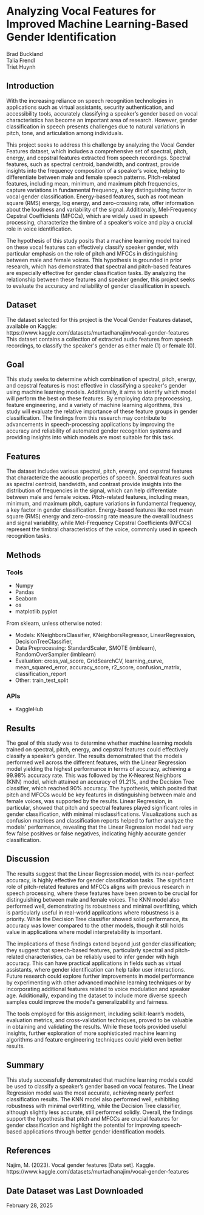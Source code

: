 <h1> Analyzing Vocal Features for Improved Machine Learning-Based Gender Identification </h1>
<p>
Brad Buckland<br>
Talia Frendl<br>
Triet Huynh<br>
</p>

<h2>Introduction</h2>
<p>
With the increasing reliance on speech recognition technologies in applications such as virtual assistants, security authentication, and accessibility tools, accurately classifying a speaker’s gender based on vocal characteristics has become an important area of research. However, gender classification in speech presents challenges due to natural variations in pitch, tone, and articulation among individuals.
</p>
<p>
This project seeks to address this challenge by analyzing the Vocal Gender Features dataset, which includes a comprehensive set of spectral, pitch, energy, and cepstral features extracted from speech recordings. Spectral features, such as spectral centroid, bandwidth, and contrast, provide insights into the frequency composition of a speaker’s voice, helping to differentiate between male and female speech patterns. Pitch-related features, including mean, minimum, and maximum pitch frequencies, capture variations in fundamental frequency, a key distinguishing factor in vocal gender classification. Energy-based features, such as root mean square (RMS) energy, log energy, and zero-crossing rate, offer information about the loudness and variability of the signal. Additionally, Mel-Frequency Cepstral Coefficients (MFCCs), which are widely used in speech processing, characterize the timbre of a speaker’s voice and play a crucial role in voice identification.
</p>
<p>
The hypothesis of this study posits that a machine learning model trained on these vocal features can effectively classify speaker gender, with particular emphasis on the role of pitch and MFCCs in distinguishing between male and female voices. This hypothesis is grounded in prior research, which has demonstrated that spectral and pitch-based features are especially effective for gender classification tasks. By analyzing the relationship between these features and speaker gender, this project seeks to evaluate the accuracy and reliability of gender classification in speech.
</p>
<h2>Dataset</h2>
<p>
The dataset selected for this project is the Vocal Gender Features dataset, available on Kaggle: https://www.kaggle.com/datasets/murtadhanajim/vocal-gender-features
This dataset contains a collection of extracted audio features from speech recordings, to classify the speaker's gender as either male (1) or female (0).
</p>

<h2>Goal</h2>
<p>
This study seeks to determine which combination of spectral, pitch, energy, and cepstral features is most effective in classifying a speaker's gender using machine learning models. Additionally, it aims to identify which model will perform the best on these features. By employing data preprocessing, feature engineering, and a variety of machine learning algorithms, this study will evaluate the relative importance of these feature groups in gender classification. The findings from this research may contribute to advancements in speech-processing applications by improving the accuracy and reliability of automated gender recognition systems and providing insights into which models are most suitable for this task.
</p>

<h2>Features</h2>
<p>
The dataset includes various spectral, pitch, energy, and cepstral features that characterize the acoustic properties of speech. Spectral features such as spectral centroid, bandwidth, and contrast provide insights into the distribution of frequencies in the signal, which can help differentiate between male and female voices. Pitch-related features, including mean, minimum, and maximum pitch, capture variations in fundamental frequency, a key factor in gender classification. Energy-based features like root mean square (RMS) energy and zero-crossing rate measure the overall loudness and signal variability, while Mel-Frequency Cepstral Coefficients (MFCCs) represent the timbral characteristics of the voice, commonly used in speech recognition tasks.
</p>

<h2>Methods</h2>
<h3>Tools</h3>
<ul>
  <li>Numpy</li>
  <li>Pandas</li>
  <li>Seaborn</li>
  <li>os</li>
  <li>matplotlib.pyplot</li>
  
</ul>
From sklearn, unless otherwise noted:

<ul>
  <li>Models: KNeighborsClassifier, KNeighborsRegressor, LinearRegression, DecisionTreeClassifier, </li>
  <li>Data Preprocessing: StandardScaler, SMOTE (imblearn), RandomOverSampler (imblearn)</li>
  <li>Evaluation: cross_val_score, GridSearchCV, learning_curve, mean_squared_error, accuracy_score, r2_score, confusion_matrix, classification_report</li>
  <li>Other: train_test_split</li>
</ul>

<h3>APIs</h3>
<ul>
  <li>KaggleHub</li>
</ul>

<h2>Results</h2>
<p>
The goal of this study was to determine whether machine learning models trained on spectral, pitch, energy, and cepstral features could effectively classify a speaker’s gender. The results demonstrated that the models performed well across the different features, with the Linear Regression model yielding the highest performance in terms of accuracy, achieving a 99.98% accuracy rate. This was followed by the K-Nearest Neighbors (KNN) model, which attained an accuracy of 91.21%, and the Decision Tree classifier, which reached 90% accuracy. The hypothesis, which posited that pitch and MFCCs would be key features in distinguishing between male and female voices, was supported by the results. Linear Regression, in particular, showed that pitch and spectral features played significant roles in gender classification, with minimal misclassifications. Visualizations such as confusion matrices and classification reports helped to further analyze the models' performance, revealing that the Linear Regression model had very few false positives or false negatives, indicating highly accurate gender classification.
</p>

<h2>Discussion</h2>
<p>
The results suggest that the Linear Regression model, with its near-perfect accuracy, is highly effective for gender classification tasks. The significant role of pitch-related features and MFCCs aligns with previous research in speech processing, where these features have been proven to be crucial for distinguishing between male and female voices. The KNN model also performed well, demonstrating its robustness and minimal overfitting, which is particularly useful in real-world applications where robustness is a priority. While the Decision Tree classifier showed solid performance, its accuracy was lower compared to the other models, though it still holds value in applications where model interpretability is important. 
</p>
<p>
The implications of these findings extend beyond just gender classification; they suggest that speech-based features, particularly spectral and pitch-related characteristics, can be reliably used to infer gender with high accuracy. This can have practical applications in fields such as virtual assistants, where gender identification can help tailor user interactions. Future research could explore further improvements in model performance by experimenting with other advanced machine learning techniques or by incorporating additional features related to voice modulation and speaker age. Additionally, expanding the dataset to include more diverse speech samples could improve the model's generalizability and fairness.
</p>
<p>
The tools employed for this assignment, including scikit-learn’s models, evaluation metrics, and cross-validation techniques, proved to be valuable in obtaining and validating the results. While these tools provided useful insights, further exploration of more sophisticated machine learning algorithms and feature engineering techniques could yield even better results.  
</p>

<h2>Summary</h2>
<p>
This study successfully demonstrated that machine learning models could be used to classify a speaker’s gender based on vocal features. The Linear Regression model was the most accurate, achieving nearly perfect classification results. The KNN model also performed well, exhibiting robustness with minimal overfitting, while the Decision Tree classifier, although slightly less accurate, still performed solidly. Overall, the findings support the hypothesis that pitch and MFCCs are crucial features for gender classification and highlight the potential for improving speech-based applications through better gender identification models.
</p>

<h2>References</h2>
Najim, M. (2023). Vocal gender features [Data set]. Kaggle. https://www.kaggle.com/datasets/murtadhanajim/vocal-gender-features

<h2>Date Dataset was Last Downloaded</h2>
February 28, 2025
